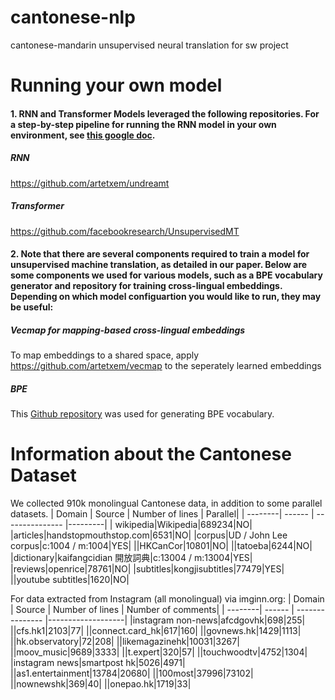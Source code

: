 # cantonese-nlp
cantonese-mandarin unsupervised neural translation for sw project


# Running your own model

#### 1. RNN and Transformer Models leveraged the following repositories. For a step-by-step pipeline for running the RNN model in your own environment, see [this google doc](https://docs.google.com/document/d/1hlBGubStfdLhES_RppezuPCXex6Z98QuzQwxIzIjm7Q/edit).

##### RNN
https://github.com/artetxem/undreamt

##### Transformer
https://github.com/facebookresearch/UnsupervisedMT


#### 2. Note that there are several components required to train a model for unsupervised machine translation, as detailed in our paper. Below are some components we used for various models, such as a BPE vocabulary generator and repository for training cross-lingual embeddings. Depending on which model configuartion you would like to run, they may be useful:

##### Vecmap for mapping-based cross-lingual embeddings
To map embeddings to a shared space, apply https://github.com/artetxem/vecmap to the seperately learned embeddings

##### BPE
This [Github repository](https://github.com/rsennrich/subword-nmt) was used for generating BPE vocabulary.



# Information about the Cantonese Dataset 

We collected 910k monolingual Cantonese data, in addition to some parallel datasets. 
| Domain  | Source | Number of lines | Parallel|
| --------| ------ | --------------- |---------|
| wikipedia|Wikipedia|689234|NO|
|articles|handstopmouthstop.com|6531|NO|
|corpus|UD / John Lee corpus|c:1004 / m:1004|YES|
||HKCanCor|10801|NO|
||tatoeba|6244|NO|
|dictionary|kaifangcidian 開放詞典|c:13004 / m:13004|YES|
|reviews|openrice|78761|NO|
|subtitles|kongjisubtitles|77479|YES|
||youtube subtitles|1620|NO|

For data extracted from Instagram (all monolingual) via imginn.org: 
| Domain  | Source | Number of lines | Number of comments|
| --------| ------ | --------------- |-------------------|
|instagram non-news|afcdgovhk|698|255|
||cfs.hk1|2103|77|
||connect.card_hk|617|160|
||govnews.hk|1429|1113|
||hk.observatory|72|208|
||likemagazinehk|10031|3267|
||moov_music|9689|3333|
||t.expert|320|57|
||touchwoodtv|4752|1304|
|instagram news|smartpost hk|5026|4971|
||as1.entertainment|13784|20680|
||100most|37996|73102|
||nownewshk|369|40|
||onepao.hk|1719|33|

